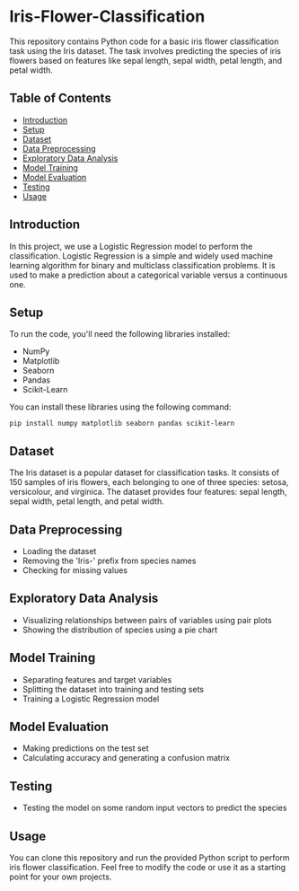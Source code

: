 # Iris-Flower-Classification
This repository contains Python code for a basic iris flower classification task using the Iris dataset. The task involves predicting the species of iris flowers based on features like sepal length, sepal width, petal length, and petal width.

## Table of Contents
- [Introduction](#introduction)
- [Setup](#setup)
- [Dataset](#dataset)
- [Data Preprocessing](#data-preprocessing)
- [Exploratory Data Analysis](#exploratory-data-analysis)
- [Model Training](#model-training)
- [Model Evaluation](#model-evaluation)
- [Testing](#testing)
- [Usage](#usage)


## Introduction
In this project, we use a Logistic Regression model to perform the classification. Logistic Regression is a simple and widely used machine learning algorithm for binary and multiclass classification problems. It is used to make a prediction about a categorical variable versus a continuous one.

## Setup
To run the code, you'll need the following libraries installed:
- NumPy
- Matplotlib
- Seaborn
- Pandas
- Scikit-Learn

You can install these libraries using the following command:
```
pip install numpy matplotlib seaborn pandas scikit-learn
```

## Dataset
The Iris dataset is a popular dataset for classification tasks. It consists of 150 samples of iris flowers, each belonging to one of three species: setosa, versicolour, and virginica. The dataset provides four features: sepal length, sepal width, petal length, and petal width.


## Data Preprocessing
- Loading the dataset
- Removing the 'Iris-' prefix from species names
- Checking for missing values

## Exploratory Data Analysis
- Visualizing relationships between pairs of variables using pair plots
- Showing the distribution of species using a pie chart

## Model Training
- Separating features and target variables
- Splitting the dataset into training and testing sets
- Training a Logistic Regression model

## Model Evaluation
- Making predictions on the test set
- Calculating accuracy and generating a confusion matrix

## Testing
- Testing the model on some random input vectors to predict the species

## Usage
You can clone this repository and run the provided Python script to perform iris flower classification. Feel free to modify the code or use it as a starting point for your own projects.

